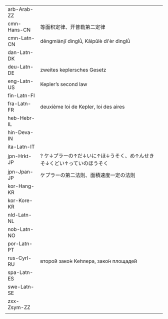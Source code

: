 | | | |
|-|-|-|
| arb-Arab-ZZ |  |  |
| cmn-Hans-CN | 等面积定律、开普勒第二定律 |  |
| cmn-Latn-CN | děngmiànjī dìnglǜ, Kāipǔlè dì'èr dìnglǜ |  |
| dan-Latn-DK |  |  |
| deu-Latn-DE | zweites keplersches Gesetz |  |
| eng-Latn-US | Kepler’s second law |  |
| fin-Latn-FI |  |  |
| fra-Latn-FR | deuxième loi de Kepler, loi des aires |  |
| heb-Hebr-IL |  |  |
| hin-Deva-IN |  |  |
| ita-Latn-IT |  |  |
| jpn-Hrkt-JP | ? ケ↓プラーの↑だ↓いに↑ほ↓うそく、め↑んせきそ↓くどい↑っていのほうそく |  |
| jpn-Jpan-JP | ケプラーの第二法則、面積速度一定の法則 |  |
| kor-Hang-KR |  |  |
| kor-Kore-KR |  |  |
| nld-Latn-NL |  |  |
| nob-Latn-NO |  |  |
| por-Latn-PT |  |  |
| rus-Cyrl-RU | второ́й зако́н Ке́плера, зако́н площаде́й |  |
| spa-Latn-ES |  |  |
| swe-Latn-SE |  |  |
| zxx-Zsym-ZZ |  |  |
|  |  |  |
